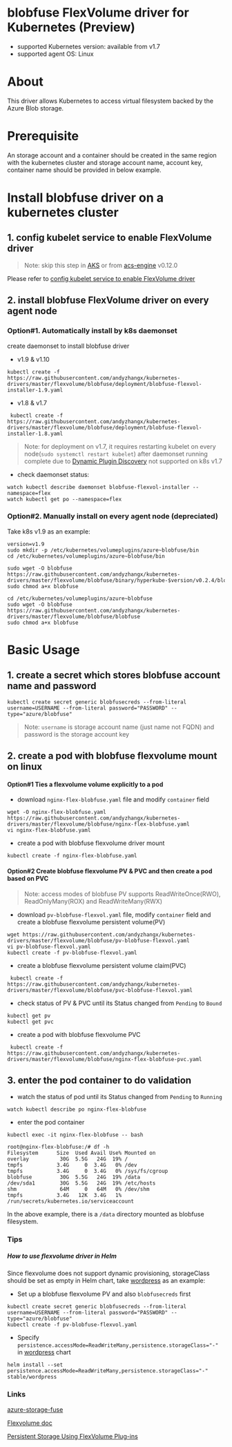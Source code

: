 # blobfuse FlexVolume driver for Kubernetes (Preview)
 - supported Kubernetes version: available from v1.7
 - supported agent OS: Linux 

# About
This driver allows Kubernetes to access virtual filesystem backed by the Azure Blob storage.

# Prerequisite
An storage account and a container should be created in the same region with the kubernetes cluster and storage account name, account key, container name should be provided in below example.

# Install blobfuse driver on a kubernetes cluster
## 1. config kubelet service to enable FlexVolume driver
> Note: skip this step in [AKS](https://azure.microsoft.com/en-us/services/container-service/) or from [acs-engine](https://github.com/Azure/acs-engine) v0.12.0

Please refer to [config kubelet service to enable FlexVolume driver](https://github.com/andyzhangx/kubernetes-drivers/blob/master/flexvolume/README.md#config-kubelet-service-to-enable-flexvolume-driver)
 
## 2. install blobfuse FlexVolume driver on every agent node
### Option#1. Automatically install by k8s daemonset
create daemonset to install blobfuse driver
 - v1.9 & v1.10
```
kubectl create -f https://raw.githubusercontent.com/andyzhangx/kubernetes-drivers/master/flexvolume/blobfuse/deployment/blobfuse-flexvol-installer-1.9.yaml
```
 - v1.8 & v1.7
```
 kubectl create -f https://raw.githubusercontent.com/andyzhangx/kubernetes-drivers/master/flexvolume/blobfuse/deployment/blobfuse-flexvol-installer-1.8.yaml
```
> Note: for deployment on v1.7, it requires restarting kubelet on every node(`sudo systemctl restart kubelet`) after daemonset running complete due to [Dynamic Plugin Discovery](https://github.com/kubernetes/community/blob/master/contributors/devel/flexvolume.md#dynamic-plugin-discovery) not supported on k8s v1.7

 - check daemonset status:
```
watch kubectl describe daemonset blobfuse-flexvol-installer --namespace=flex
watch kubectl get po --namespace=flex
```

### Option#2. Manually install on every agent node (depreciated)
Take k8s v1.9 as an example:
```
version=v1.9
sudo mkdir -p /etc/kubernetes/volumeplugins/azure~blobfuse/bin
cd /etc/kubernetes/volumeplugins/azure~blobfuse/bin

sudo wget -O blobfuse https://raw.githubusercontent.com/andyzhangx/kubernetes-drivers/master/flexvolume/blobfuse/binary/hyperkube-$version/v0.2.4/blobfuse
sudo chmod a+x blobfuse

cd /etc/kubernetes/volumeplugins/azure~blobfuse
sudo wget -O blobfuse https://raw.githubusercontent.com/andyzhangx/kubernetes-drivers/master/flexvolume/blobfuse/blobfuse
sudo chmod a+x blobfuse
```

# Basic Usage
## 1. create a secret which stores blobfuse account name and password
```
kubectl create secret generic blobfusecreds --from-literal username=USERNAME --from-literal password="PASSWORD" --type="azure/blobfuse"
```
 > Note: `username` is storage account name (just name not FQDN) and password is the storage account key

## 2. create a pod with blobfuse flexvolume mount on linux
#### Option#1 Ties a flexvolume volume explicitly to a pod
- download `nginx-flex-blobfuse.yaml` file and modify `container` field
```
wget -O nginx-flex-blobfuse.yaml https://raw.githubusercontent.com/andyzhangx/kubernetes-drivers/master/flexvolume/blobfuse/nginx-flex-blobfuse.yaml
vi nginx-flex-blobfuse.yaml
```
 - create a pod with blobfuse flexvolume driver mount
```
kubectl create -f nginx-flex-blobfuse.yaml
```

#### Option#2 Create blobfuse flexvolume PV & PVC and then create a pod based on PVC
 > Note: access modes of blobfuse PV supports ReadWriteOnce(RWO), ReadOnlyMany(ROX) and ReadWriteMany(RWX)
 - download `pv-blobfuse-flexvol.yaml` file, modify `container` field and create a blobfuse flexvolume persistent volume(PV)
```
wget https://raw.githubusercontent.com/andyzhangx/kubernetes-drivers/master/flexvolume/blobfuse/pv-blobfuse-flexvol.yaml
vi pv-blobfuse-flexvol.yaml
kubectl create -f pv-blobfuse-flexvol.yaml
```

 - create a blobfuse flexvolume persistent volume claim(PVC)
```
 kubectl create -f https://raw.githubusercontent.com/andyzhangx/kubernetes-drivers/master/flexvolume/blobfuse/pvc-blobfuse-flexvol.yaml
```

 - check status of PV & PVC until its Status changed from `Pending` to `Bound`
 ```
 kubectl get pv
 kubectl get pvc
 ```
 
 - create a pod with blobfuse flexvolume PVC
```
 kubectl create -f https://raw.githubusercontent.com/andyzhangx/kubernetes-drivers/master/flexvolume/blobfuse/nginx-flex-blobfuse-pvc.yaml
 ```

## 3. enter the pod container to do validation
 - watch the status of pod until its Status changed from `Pending` to `Running`
```
watch kubectl describe po nginx-flex-blobfuse
```
 - enter the pod container
```
kubectl exec -it nginx-flex-blobfuse -- bash
```

```
root@nginx-flex-blobfuse:/# df -h
Filesystem      Size  Used Avail Use% Mounted on
overlay          30G  5.5G   24G  19% /
tmpfs           3.4G     0  3.4G   0% /dev
tmpfs           3.4G     0  3.4G   0% /sys/fs/cgroup
blobfuse         30G  5.5G   24G  19% /data
/dev/sda1        30G  5.5G   24G  19% /etc/hosts
shm              64M     0   64M   0% /dev/shm
tmpfs           3.4G   12K  3.4G   1% /run/secrets/kubernetes.io/serviceaccount
```
In the above example, there is a `/data` directory mounted as blobfuse filesystem.

### Tips
##### How to use flexvolume driver in Helm
Since flexvolume does not support dynamic provisioning, storageClass should be set as empty in Helm chart, take [wordpress](https://github.com/kubernetes/charts/tree/master/stable/wordpress) as an example:
 - Set up a blobfuse flexvolume PV and also `blobfusecreds` first
```
kubectl create secret generic blobfusecreds --from-literal username=USERNAME --from-literal password="PASSWORD" --type="azure/blobfuse"
kubectl create -f pv-blobfuse-flexvol.yaml
```
 - Specify `persistence.accessMode=ReadWriteMany,persistence.storageClass="-"` in [wordpress](https://github.com/kubernetes/charts/tree/master/stable/wordpress) chart
```
helm install --set persistence.accessMode=ReadWriteMany,persistence.storageClass="-" stable/wordpress
```

### Links
[azure-storage-fuse](https://github.com/Azure/azure-storage-fuse)

[Flexvolume doc](https://github.com/kubernetes/community/blob/master/contributors/devel/flexvolume.md)

[Persistent Storage Using FlexVolume Plug-ins](https://docs.openshift.org/latest/install_config/persistent_storage/persistent_storage_flex_volume.html)
